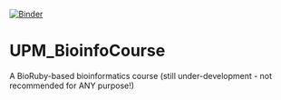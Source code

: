 [![Binder](http://mybinder.org/badge.svg)](https://mybinder.org/v2/gh/markwilkinson/UPM_BioinfoCourse/master)


# UPM_BioinfoCourse
A BioRuby-based bioinformatics course (still under-development - not recommended for ANY purpose!)
